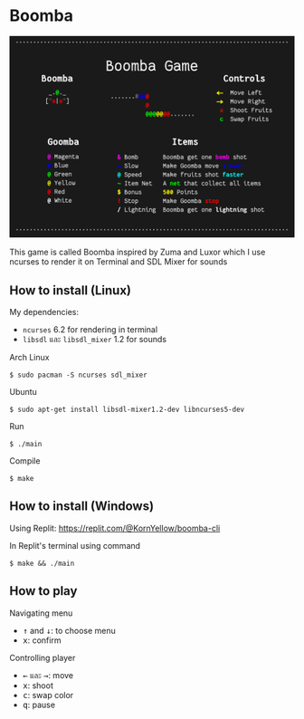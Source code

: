 # Boomba

![Boomba Game Infographic](infographic/infographic.png "Boomba Game")

This game is called Boomba inspired by Zuma and Luxor which I use ncurses to render it on Terminal and SDL Mixer for sounds

## How to install (Linux)

My dependencies:

- `ncurses` 6.2 for rendering in terminal
- `libsdl` และ `libsdl_mixer` 1.2 for sounds

Arch Linux

``` console
$ sudo pacman -S ncurses sdl_mixer
```

Ubuntu

``` console
$ sudo apt-get install libsdl-mixer1.2-dev libncurses5-dev
```

Run

``` console
$ ./main
```

Compile

``` console
$ make
```

## How to install (Windows)

Using Replit: https://replit.com/@KornYellow/boomba-cli

In Replit's terminal using command

``` console
$ make && ./main
```

## How to play

Navigating menu

- <kbd>↑</kbd> and <kbd>↓</kbd>: to choose menu
- <kbd>x</kbd>: confirm
  
Controlling player

- <kbd>←</kbd> และ <kbd>→</kbd>: move
- <kbd>x</kbd>: shoot
- <kbd>c</kbd>: swap color
- <kbd>q</kbd>: pause
